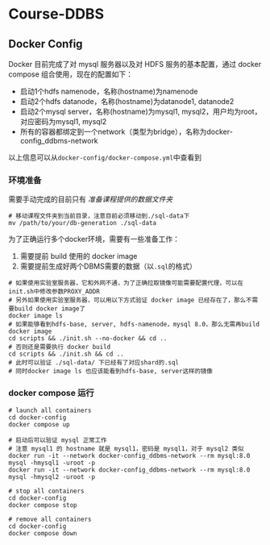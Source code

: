 # Course-DDBS

## Docker Config
Docker 目前完成了对 mysql 服务器以及对 HDFS 服务的基本配置，通过 docker compose 组合使用，现在的配置如下：

- 启动1个hdfs namenode，名称(hostname)为namenode
- 启动2个hdfs datanode，名称(hostname)为datanode1, datanode2
- 启动2个mysql server，名称(hostname)为mysql1, mysql2，用户均为root，对应密码为mysql1, mysql2
- 所有的容器都绑定到一个network（类型为bridge），名称为docker-config_ddbms-network

以上信息可以从`docker-config/docker-compose.yml`中查看到

### 环境准备
需要手动完成的目前只有 *准备课程提供的数据文件夹*

```shell
# 移动课程文件夹到当前目录，注意目前必须移动到./sql-data下
mv /path/to/your/db-generation ./sql-data
```

为了正确运行多个docker环境，需要有一些准备工作：
1. 需要提前 build 使用的 docker image
2. 需要提前生成好两个DBMS需要的数据（以`.sql`的格式）

```shell
# 如果使用实验室服务器，它和外网不通，为了正确拉取镜像可能需要配置代理，可以在init.sh中修改参数PROXY_ADDR
# 另外如果使用实验室服务器，可以用以下方式验证 docker image 已经存在了，那么不需要build docker image了
docker image ls
# 如果能够看到hdfs-base, server, hdfs-namenode，mysql 8.0，那么无需再build docker image
cd scripts && ./init.sh --no-docker && cd ..
# 否则还是需要执行 docker build
cd scripts && ./init.sh && cd ..
# 此时可以验证 ./sql-data/ 下已经有了对应shard的.sql
# 同时docker image ls 也应该能看到hdfs-base, server这样的镜像
```
### docker compose 运行
```shell
# launch all containers
cd docker-config
docker compose up

# 启动后可以验证 mysql 正常工作
# 注意 mysql1 的 hostname 就是 mysql1，密码是 mysql1，对于 mysql2 类似
docker run -it --network docker-config_ddbms-network --rm mysql:8.0 mysql -hmysql1 -uroot -p
docker run -it --network docker-config_ddbms-network --rm mysql:8.0 mysql -hmysql2 -uroot -p

# stop all containers
cd docker-config
docker compose stop

# remove all containers
cd docker-config
docker compose down
```